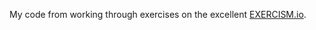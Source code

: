 My code from working through exercises on the excellent [EXERCISM.io](http://exercism.io/mileskrains).
